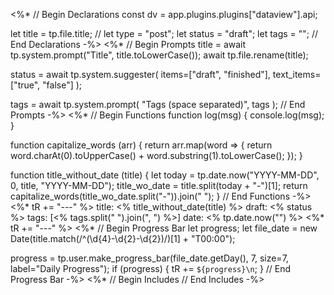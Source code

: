 <%*
// Begin Declarations
const dv = app.plugins.plugins["dataview"].api;

let title = tp.file.title;
// let type = "post";
let status = "draft";
let tags = "";
// End Declarations
-%>
<%*
// Begin Prompts
title = await tp.system.prompt("Title", title.toLowerCase());
await tp.file.rename(title);

status = await tp.system.suggester(
    items=["draft", "finished"],
    text_items=["true", "false"]
);

tags = await tp.system.prompt(
    "Tags (space separated)",
    tags
);
// End Prompts
-%>
<%*
// Begin Functions
function log(msg) {
    console.log(msg);
}

function capitalize_words (arr) {
    return arr.map(word => {
        return word.charAt(0).toUpperCase() + word.substring(1).toLowerCase();
    });
}

function title_without_date (title) {
    let today = tp.date.now("YYYY-MM-DD", 0, title, "YYYY-MM-DD");
    title_wo_date = title.split(today + "-")[1];
    return capitalize_words(title_wo_date.split("-")).join(" ");
}
// End Functions
-%>
<%* tR += "---" %>
title: <% title_without_date(title) %>
draft: <% status %>
tags: [<% tags.split(" ").join(", ") %>]
date: <% tp.date.now("") %>
<%* tR += "---" %>
<%*
// Begin Progress Bar
let progress;
let file_date = new Date(title.match(/^(\d{4}-\d{2}-\d{2})/)[1] + "T00:00");

progress = tp.user.make_progress_bar(file_date.getDay(), 7, size=7, label="Daily Progress");
if (progress) {
    tR += `${progress}\n`;
}
// End Progress Bar
-%>
<%*
// Begin Includes
// End Includes
-%>
